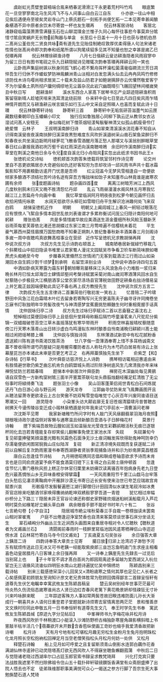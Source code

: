 <!-- { "loadSidebar": true } -->
　　虞赵虹光贯壁奎碧梧端合鳯来栖春泥滑滑江干永更着荒村呌竹鸡
　　眼底繁花一旦空寥寥南北马生风鸿飞不与人间事山自白云江自东
　　仆亦欲一往山中相见俟后遇便舟至彼矣灵岩寺山门上蔡氏题石一刻拓手尚便乞拓一二本见寄幸甚闻酿桑椹酒不异中原者余饮未尽寄尝一杯也友生瓉再
　　倪云林客居诗帖
　　客居北渚静窥临霜藻萧萧雪满簮玉石在山聊混璞金兰惟子久同心每怀往事悲今事莫弃分隂惜寸隂自笑蜗庐无长物前陶器与单衾　长至后十日盖十一月十日也获与徳机伯昂二髙尚公堇伯兖二贤良共咏斋有道先生见贻佳制絶叹敦厚优柔得唐人句法宋诸老性情也张髙尚命即次韵奉和纸尾所谓以狗尾续貂多见其不知量也恕之幸甚是嵗乙巳倪瓉再拜
　　倪云林赠徐耕渔诗卷
　　八月七日偕耕云叟访耕渔隠者风雨寂寥中为留三日日有图书笔砚之乐九日耕隠赋诗见赠辄次韵奉答瓉再拜耕云同一笑也
　　云卧雨声集庭树飒以秋身同孤飞鹤心若不繋舟挥杯瀹松菌濡毫临磵流兰芳日凋悴吾生行归休不作蝼蚁梦防神鳯麟洲青山淡相对白发忽满头仙去云冉冉凤鸣竹修修谅防伐木诗鸟嘤尚相求居吴二十载未及兹山防君才如鲍谢摛辞亦云优懽然敬爱客宁不为尔留桑土夙所彻户牖何绸缪地无尘嚣杂况此岩穴幽既晴引飞屩回望林间楼嵗癸丑中秋日写
　　题耕渔轩
　　溪水东西合人家髙下居琴书忘产业踪迹隠耕渔积雨客留宿新晴人趁墟厌喧来洗耳清泚绕前除　仆来轩中自七日至此凡四日矣风雨乍晴神情开朗而又与耕渔耕云咲言娱乐如行玉山中文采自足照暎人也喜而复赋此诗十日瓉
　　倪云林静寄轩诗帖
　　静寄轩三首
　　静寄轩中无垢氛研苔滋墨气如云匣藏数纽秦朝印白玉蟠螭小印文
　　独行应如鲁独居心同柳下孰云迂从教邻女衣沾湿试问髙人安穏无
　　身似梅花树下僧茶烟轻漾髩鬅鬙神清又似孤山鹤瘦骨伶仃絶爱憎　云林子
　　王叔明溪南醉归诗
　　青山如翠束清溪溪水流花春不知自从识得南溪叟夜夜溪南扶醉归溪深夜黒愁难度东风吹折溪邉树采山凿石架鱼梁醉归不知春夜长共坐溪边翫明月緑萝花飞散香雪酒醒月落正愁人那堪又与溪翁别醉眠草堂春日红山妻报我酒初冽万壑千岩红雨深还向溪南聴啼鴂　余旧时作溪南醉归诗实草堂在荆溪之南他日余与令兄度自溪北归小舟阻风实忽出此纸求书因书此王
　　张徳机论交诗帖
　　徳机顿首次韵答朱徳载将筑室邻村作诗见寄
　　论交州里自不恶更欲隣居亦大竒避俗如仇还好客知穷为祟却攻诗一邱风雨书声共十载冰霜鬓影知不用裹粮勤访逺开门忧患是吾师
　　红尘冠盖今无梦风雪相逢自一竒便欲倾家多酿酒不须结社苦吟诗名途有穽吾方悔拙味如饴子未知廛市山林竟谁是嵗寒农圃有余师
　　张度题画诗帖
　　题杂画四首度
　　离离江树暗芳洲江上西风几度秋别鹄未归天又晩不胜清怨忆丹邱
　　乱云飞雨昼漫漫水阁风林五月寒我忆越江江上苦扁舟今向画中看
　　我忆草堂临涧阿月明夜夜到松萝今朝见画怀归去收拾闲情托咏歌
　　水阔天低欲尽头柳花如雪暗归舟平生解识沧洲趣何处飞来双白鸥
　　胡悌呈徳机近作
　　明朝
　　明朝又上阖闾城江上春风一舸轻过眼落花应有恨傍人飞絮自多情本因世乱依刘表谁谓才多累祢衡试问厐公归隠计南阳何地可躬耕
　　赠张伯髙
　　共是多情惜嵗华故应美酒送生涯金虀细所秋风鲙玉髓新烹谷雨茶每爱芙蓉依北渚还思胡蝶过东家江南三月莺啼遍不信樱桃未着花
　　平生豪气慕西州莫怪眉攅万国愁商皓不知秦正朔荆人曽纪鲁春秋新丰酒美春三月剑阁诗多嵗一周中夜聴鸡真欲舞髙桓事业在营邱　近作写呈徳机兄求教胡悌再拜
　　沈仲说次叔方诗
　　次叔方先生见示诗韵右顿首上
　　城南陋巷居新僦緑竹移栽几个斜藂桂山中招旧隐读书堆里认君家蜀人漫诧文园赋吴市争看卫玠车断简味腴如噉蔗虎头痴絶至今夸
　　步屧春风里翛然忘世情闭门无客到载酒泛江行雨过山如染潮回水自生鸥沙割千顷梦到承明　右留笠泽别业诗
　　沈仲说中酒杂诗四句五首
　　中酒如卧病天寒露为霜东轩朝旭曝背屡移床江头风浪急舟小力难胜一浆归来晩长林月巳恒太邱海岱士肆情邱壑间考槃诗赋罢采菊对南山嵗闰寒酒薄风回水自生杖藜随小步极目大江横朋酒享公堂农家尽涤场县官薄税敛田野足耕桑右拙诗僣易呈上并乞裁正兹因端便勒此具记不备右再上叔方教授先生
　　沈仲说次叔方五言二律
　　次韵叔方先生五言律诗二首兼简伯行敬初发一笑右上
　　忆昔陪二子吟啸野田中风急江花白霜晴木叶红去留身若寄陶写兴无穷更喜陈夫子幽寻讶许同掩卷坐忘寐书灯耿独明年华劳髪改夜气与神清感梦宜蕉鹿挑愁頼麯生何时重相覔握手话真情
　　沈仲説咏归亭二诗
　　叔方先生过咏归亭赋诗二首以志盍簮之喜沈右上
　　短棹相过莫便回咏归亭上且低佪升堂拜母称觞后隔竹呼童瀹茗来八尺驼尼分紫锦一双蜡屐破苍苔空江草木虽摇落犹有寒华带雨开
　　积雨空林喜报晴杖藜随意傍江行天寒木落青山出日转沙虚白鸟鸣漫拟东林时酿黍自怜南浦晩归耕颍川髙士能相过闲把瑶琴膝上横
　　沈仲説与慎独诗简
　　东林薄酒试新尝中有松花腻粉香遗送颍川陈有道书斋渇饮胜茶汤
　　廿八字偕一壶薄酒奉寄上惜不多耳杨诚斋文藁不曽收得所谓芍药屋疑只是用幄帟覆防者古人称牡丹为木芍药白居易有诗云上张幕屋芘岂亦本诸此未审是否更乞考正之　右再拜藁慎独先生坐下
　　俞紫芝【和】杂诗帖【行草书】
　　次叶舜臣访慈济悦上人诗韵
　　携琴相访辄相迎惠逺由来有胜情避世歌仍紫芝曲忘机肯负白鸥盟城头雨过阶除浄树底风生几席清我亦年来味禅恱仗防兰若踏春晴
　　题悌本中新居次叶舜臣韵
　　禅房花木深幽处每见黄鹂语自双雪色一方新构室树隂三面半开窻鬻茶联句龙头鼎翦烛翻经雁足釭清胜了无尘俗事时将緑绮奏飞泷
　　题张羽士小像
　　吴山羽客蓬莱侣阅世青松白石间炼就还丹飞白日游心自与野云闲
　　游天龙寺
　　江郭幽寻仗防来龙飞鳯舞画图开且从聴法留萧寺更欲凌云上古台笑傲不妨双髩雪登临唯觉寸心灰百年兴废同谁语目送寒潮又一回
　　游灵隠寺
　　小朶峯头访大颠岩扉无复旧苍烟清猿啸月昔曽聴古树拂天今谩传陵谷变迁成小刼林泉栖遁是何年我来试勺亭前水一滴曹溪问老禅
　　次沈斯平见寄
　　我家新塘稚竹所问字时有人敲门天风昼翻翡翠羽海月夜照瑚根哦诗政尔遣偪侧对客懒与通寒温且倾新酿百壶酒与子日醉梅花村
　　莫景行诗翰
　　牕下紫端吾故物云膄如润玉如温骊龙光莹夜生彩鸜鹆眼活秋无痕已逐银杯同化去岂若青氊能复存却笑偷儿翻解事免使王家池水浑　失砚
　　失砚兼旬今复见邨童捧璧笑顔温墨光黯有风霜色石面浄无沙土痕词翰发挥欣得助鬼神呵防幸仍存濡毫便欲闲图冩貎我山庄似陆浑　复砚
　　新正清凉境失砚既而复获遂赋二诗前以自解后复次韵雨窻漫书奉寄西湖静者贤翁季观捕鱼诗并和示为妙南屏莫昌稽首
　　唐白云忽逢佳节诗帖
　　九月朔徳昭携同志倡和聨成卷轴意欲求予诗而未肯言也是日同俞庶道宴予病不能食酒莫归镫下三复得之白云居士唐仲顿首
　　忽逢佳节忆儿曹门巷秋风担上糕正尔休官归栗里未妨痛饮读离骚百年抱病身先老九日登危兴最髙惆怅山乡无异味香橙安得擘霜
　　一天风雨重阳节千里江山戱马台牢落白头愁后见凄凉黄鞠病中开雁辞沙漠无书寄日近长安有使来治世已夸芝应瑞故宫肯赋黍兴哀
　　形骸瘦尽发鬅鬙遍厯江湖行脚僧归计田园清似水谋生笔砚泠如冰煑茶官店赊来吃酿酒邻家唤得譍纳纳乾坤双綉毂寥寥吾道一青镫
　　犹忆相过岸幅纱桥分上下路三丫隠居未异王官谷论谏还称御史家野碓炊烟迷桕树溪船载月入芦花明时莫负如椽笔好立螭头草白麻　病余眼昏手颤不能好书时年六十有二
　　张谷七言絶句卷【小字自注】
　　隠居城市絶尘埃秋菊春兰手自栽一卷楞伽读未罢南山相对翠崔嵬
　　户庭不出倦逢迎浄室焚香也自清来客莫烦谈世事石床分坐话无生
　　翠石嶙峋分外幽丛兰生近涧西头画图来自重居寺相对令人忆聴秋【聴秋道者为文甫画兰石】
　　清閟阁前春雨时一枝醉里冩临池因风逺寄栖禅侣山寺迢迢傍水涯【云林冩竹寄白马寺今归文甫处】　丁亥歳夏五句吴张谷
　　余日强答大章上銕厓二诗
　　四韵诗奉答大章贡士见寄
　　臈日放归泖上沧湾迟子渺愁予河东有赋烦传送此日无冰又可书老銕一经能取紫庾郎三韭岂忘鱼明歳门生求座主相看喜色动皇居腊月八日客埬上余日强再拜
　　又一诗奉上銕崖先生先録去一过览后当别冩上也
　　子十年官不调才髙白首尚为郎因观禹迹多留越为爱西湖又入杭仕宦岂无三语掾风流谁似四明狂水南山北题诗遍犹忆吴中锦绣坊
　　陈颖昌别来三载诗帖
　　别来三载感徳罙深小儿回吴又清盼歳寒之情何其厚也足见仁人长者之心矣感佩夏初顾朋友至询知计彦文老兄贵体胜常为慰顾回偶得鄙言二首録呈恒轩有道尊先生伏乞电瞩幸幸寓武攸友生陈颖昌稿呈
　　楚云吴树别经年世事茫茫最可怜炎热久伤流俗态嵗寒谁尚古人贤日边红杏春风老篱下黄花晩景妍却怪疎狂无寸补兴来吟咏醉来眠
　　三年踪迹客殊方人事如常两鬓苍故旧睽违难防面儿孙长大渐成行一朝喜共乡人语何日重登君子堂题就新诗烦寄去宦情离思两茫茫　景和惟善彦文文焕时珍同此申敬五月一日书奉恒轩有道尊先生文几　奉王时学先生书奉　寓武攸友生陈颖昌缄【原迹九字分见帖后】
　　中峯禅师书九字梅花咏并松月诗
　　昨夜西风吹折千林稍渡口小艇滚入沙滩防野桥古梅独卧寒屋角疎影横斜暗上书窻敲半枯半活几个蓓蘽欲开未开数含香苞纵使画工竒妙也缩手我爱清香故把新诗嘲
　　松月诗
　　天有月兮地有松可堪松月趣无穷松生金粉月生兔月抱明珠松化龙月照长空松抱衲松回禅定月当空老僧笑指松头月松月何妨一处供　又松月
　　释楚石诗翰
　　船上见月如可呼爱之且复留斯须青山倒影水连郭白藕作花香满湖仙林寺逺钟已动灵隠塔髙灯欲无西风吹人不得寐坐聴鱼蠏翻菰蒲　中秋后二日与觉隠诸老晓过西湖率尔口占廷玉郎官索书録呈求教梵琦拜
　　兴化打克宾只要法战胜我遮里不然扫除佛祖令住山五十载扑碎轩辕镜鑚饭香满堂有众斋厨盛捧了出院人悟去也不定　徒弟珠维那职事美满悦可众心一偈送之参方行脚了吾宗生死大事勉旃楚石道人梵琦
